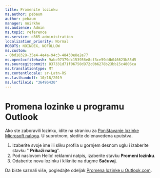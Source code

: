 ```yaml
---
title: Promenite lozinku
ms.author: pebaum
author: pebaum
manager: mnirkhe
ms.audience: Admin
ms.topic: reference
ms.service: o365-administration
localization_priority: Normal
ROBOTS: NOINDEX, NOFOLLOW
ms.custom:
- 0bd18328-35e4-4e4a-94c3-48430e8e2e77
ms.openlocfilehash: 9abc97379dc153956e8cf3ce59ddb046623b85d5
ms.sourcegitcommit: 037331d71f06750d972c0b6278b23bb15c4806ca
ms.translationtype: MT
ms.contentlocale: sr-Latn-RS
ms.lasthandoff: 10/18/2019
ms.locfileid: "36496430"
---
```

# <a name="change-your-password-in-outlook"></a>Promena lozinke u programu Outlook

Ako ste zaboravili lozinku, idite na stranicu za [Poništavanje lozinke Microsoft naloga](https://go.microsoft.com/fwlink/p/?linkid=841909). U suprotnom, sledite dolenavedena uputstva.
  
1. Izaberite svoje ime ili sliku profila u gornjem desnom uglu i izaberite stavku " **Prikaži nalog**".
2. Pod naslovom Hello! reklamni natpis, izaberite stavku **Promeni lozinku**.
3. Odaberite novu lozinku i kliknite na dugme **Sačuvaj**.

Da biste saznali više, pogledajte odeljak [Promena lozinke u Outlook.com](https://support.office.com/article/2138d690-811c-4545-b2f3-e4dbe80c9735.aspx).